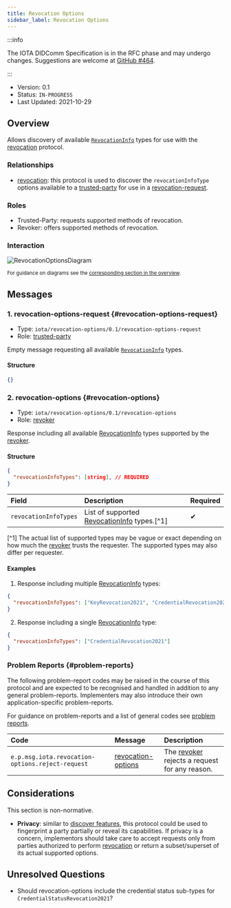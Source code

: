 ```yaml
---
title: Revocation Options
sidebar_label: Revocation Options
---
```


:::info

The IOTA DIDComm Specification is in the RFC phase and may undergo changes. Suggestions are welcome at [GitHub #464](https://github.com/iotaledger/identity.rs/discussions/464).

:::

- Version: 0.1
- Status: `IN-PROGRESS`
- Last Updated: 2021-10-29

## Overview
Allows discovery of available [`RevocationInfo`](./revocation.md#RevocationInfo) types for use with the [revocation](./revocation.md) protocol.

### Relationships

- [revocation](./revocation.md): this protocol is used to discover the `revocationInfoType` options available to a [trusted-party](#roles) for use in a [revocation-request](./revocation.md#revocation-request).

### Roles
- Trusted-Party: requests supported methods of revocation.
- Revoker: offers supported methods of revocation.

### Interaction

![RevocationOptionsDiagram](/img/didcomm/revocation-options.drawio.svg)

<div style={{textAlign: 'center'}}>

<sub>For guidance on diagrams see the <a href="../overview#diagrams">corresponding section in the overview</a>.</sub>

</div>


## Messages
### 1. revocation-options-request {#revocation-options-request}

- Type: `iota/revocation-options/0.1/revocation-options-request`
- Role: [trusted-party](#roles)

Empty message requesting all available [`RevocationInfo`](./revocation.md#RevocationInfo) types.

#### Structure
```json
{}
```

### 2. revocation-options {#revocation-options}

- Type: `iota/revocation-options/0.1/revocation-options`
- Role: [revoker](#roles)

Response including all available [RevocationInfo](./revocation.md#RevocationInfo) types supported by the [revoker](#roles).

#### Structure
```json
{
  "revocationInfoTypes": [string], // REQUIRED
}
```

| Field | Description | Required |
| :--- | :--- | :--- |
| `revocationInfoTypes` | List of supported [RevocationInfo](./revocation.md#RevocationInfo) types.[^1] | ✔ |

[^1] The actual list of supported types may be vague or exact depending on how much the [revoker](#roles) trusts the requester. The supported types may also differ per requester.

#### Examples

1. Response including multiple [RevocationInfo](./revocation.md#RevocationInfo) types:

```json
{
  "revocationInfoTypes": ["KeyRevocation2021", "CredentialRevocation2021", "CredentialStatusRevocation2021"]
}
```

2. Response including a single [RevocationInfo](./revocation.md#RevocationInfo) type:

```json
{
  "revocationInfoTypes": ["CredentialRevocation2021"]
}
```

### Problem Reports {#problem-reports}

The following problem-report codes may be raised in the course of this protocol and are expected to be recognised and handled in addition to any general problem-reports. Implementers may also introduce their own application-specific problem-reports.

For guidance on problem-reports and a list of general codes see [problem reports](../resources/problem-reports.md).

| Code | Message | Description |
| :--- | :--- | :--- |
| `e.p.msg.iota.revocation-options.reject-request` | [revocation-options](#revocation-options) | The [revoker](#roles) rejects a request for any reason. |

## Considerations

This section is non-normative.

- **Privacy**: similar to [discover features](https://github.com/decentralized-identity/didcomm-messaging/blob/9039564e143380a0085a788b6dfd20e63873b9ca/docs/spec-files/feature_discovery.md), this protocol could be used to fingerprint a party partially or reveal its capabilities. If privacy is a concern, implementors should take care to accept requests only from parties authorized to perform [revocation](./revocation.md) or return a subset/superset of its actual supported options.

## Unresolved Questions

- Should revocation-options include the credential status sub-types for `CredentialStatusRevocation2021`?
